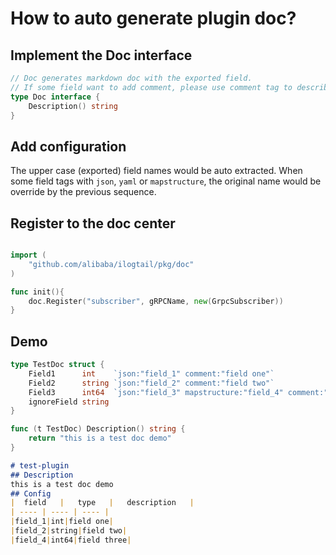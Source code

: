 # How to auto generate plugin doc?

## Implement the Doc interface

``` go
// Doc generates markdown doc with the exported field.
// If some field want to add comment, please use comment tag to describe it.
type Doc interface {
	Description() string
}
```

## Add configuration

The upper case (exported) field names would be auto extracted. When some field tags with `json`, `yaml`
or `mapstructure`, the original name would be override by the previous sequence.

## Register to the doc center



``` go

import (
	"github.com/alibaba/ilogtail/pkg/doc"
)

func init(){
    doc.Register("subscriber", gRPCName, new(GrpcSubscriber))
}
```


## Demo

``` go
type TestDoc struct {
	Field1      int    `json:"field_1" comment:"field one"`
	Field2      string `json:"field_2" comment:"field two"`
	Field3      int64  `json:"field_3" mapstructure:"field_4" comment:"field three"`
	ignoreField string
}

func (t TestDoc) Description() string {
	return "this is a test doc demo"
}
```

``` markdown
# test-plugin
## Description
this is a test doc demo
## Config
|  field   |   type   |   description   |
| ---- | ---- | ---- |
|field_1|int|field one|
|field_2|string|field two|
|field_4|int64|field three|
```

